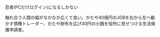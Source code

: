 
忍者(PCだけログイン)になるしかない

触れ合う人間の幅がなかなか広くて良い。かたや40億円のJGBを右から左へ動かす債権トレーダー、かたや財布を広げ40円の小銭を役所に見せつける生活保護申請者。
